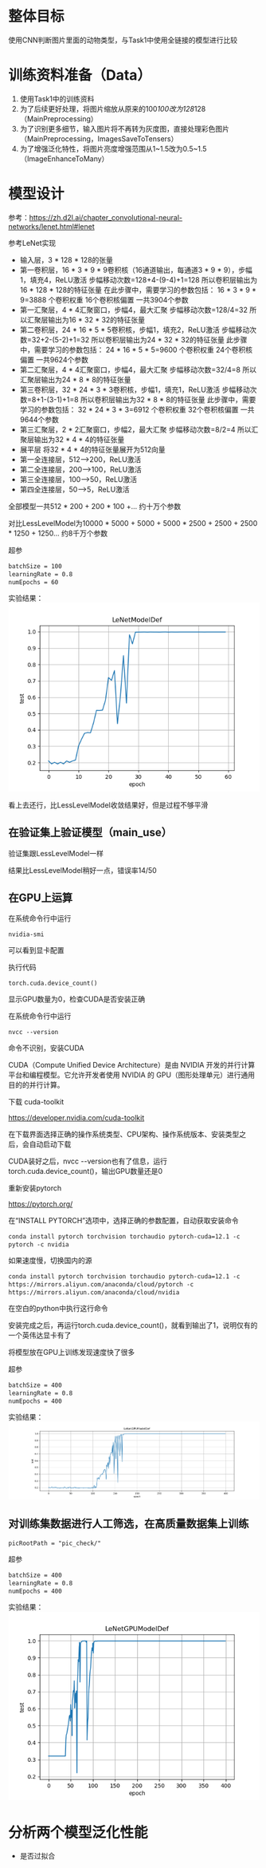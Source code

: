 # 整体目标

使用CNN判断图片里面的动物类型，与Task1中使用全链接的模型进行比较

# 训练资料准备（Data）

1. 使用Task1中的训练资料
2. 为了后续更好处理，将图片缩放从原来的100*100改为128*128（MainPreprocessing）
3. 为了识别更多细节，输入图片将不再转为灰度图，直接处理彩色图片（MainPreprocessing，ImagesSaveToTensers）
4. 为了增强泛化特性，将图片亮度增强范围从1~1.5改为0.5~1.5（ImageEnhanceToMany）

# 模型设计

参考：https://zh.d2l.ai/chapter_convolutional-neural-networks/lenet.html#lenet

参考LeNet实现

* 输入层，3 * 128 * 128的张量
* 第一卷积层，16 * 3 * 9 * 9卷积核（16通道输出，每通道3 * 9 * 9），步幅1，填充4，ReLU激活
  步幅移动次数=128+4-(9-4)+1=128
  所以卷积层输出为16 * 128 * 128的特征张量
  在此步骤中，需要学习的参数包括：
  16 * 3 * 9 * 9=3888 个卷积权重
  16个卷积核偏置
  一共3904个参数
* 第一汇聚层，4 * 4汇聚窗口，步幅4，最大汇聚
  步幅移动次数=128/4=32
  所以汇聚层输出为16 * 32 * 32的特征张量
* 第二卷积层，24 * 16 * 5 * 5卷积核，步幅1，填充2，ReLU激活
  步幅移动次数=32+2-(5-2)+1=32
  所以卷积层输出为24 * 32 * 32的特征张量
  此步骤中，需要学习的参数包括：
  24 * 16 * 5 * 5=9600 个卷积权重
  24个卷积核偏置
  一共9624个参数
* 第二汇聚层，4 * 4汇聚窗口，步幅4，最大汇聚
  步幅移动次数=32/4=8
  所以汇聚层输出为24 * 8 * 8的特征张量
* 第三卷积层，32 * 24 * 3 * 3卷积核，步幅1，填充1，ReLU激活
  步幅移动次数=8+1-(3-1)+1=8
  所以卷积层输出为32 * 8 * 8的特征张量
  此步骤中，需要学习的参数包括：
  32 * 24 * 3 * 3=6912 个卷积权重
  32个卷积核偏置
  一共9644个参数
* 第三汇聚层，2 * 2汇聚窗口，步幅2，最大汇聚
  步幅移动次数=8/2=4
  所以汇聚层输出为32 * 4 * 4的特征张量
* 展平层 将32 * 4 * 4的特征张量展开为512向量
* 第一全连接层，512-->200，ReLU激活
* 第二全连接层，200-->100，ReLU激活
* 第三全连接层，100-->50，ReLU激活
* 第四全连接层，50-->5，ReLU激活

全部模型一共512 * 200 + 200 * 100 +... 约十万个参数

对比LessLevelModel为10000 * 5000 + 5000 + 5000 * 2500 + 2500 + 2500 * 1250 + 1250... 约8千万个参数

超参
~~~
batchSize = 100
learningRate = 0.8
numEpochs = 60
~~~

实验结果：
![LeNetModelDef.png](OptRecords%2FLeNetModelDef.png)

看上去还行，比LessLevelModel收敛结果好，但是过程不够平滑

## 在验证集上验证模型（main_use）

验证集跟LessLevelModel一样

结果比LessLevelModel稍好一点，错误率14/50

## 在GPU上运算

在系统命令行中运行

~~~
nvidia-smi
~~~

可以看到显卡配置

执行代码

~~~
torch.cuda.device_count()
~~~

显示GPU数量为0，检查CUDA是否安装正确

在系统命令行中运行
~~~
nvcc --version
~~~

命令不识别，安装CUDA

CUDA（Compute Unified Device Architecture）是由 NVIDIA 开发的并行计算平台和编程模型。它允许开发者使用 NVIDIA 的 GPU（图形处理单元）进行通用目的的并行计算。

下载 cuda-toolkit

https://developer.nvidia.com/cuda-toolkit

在下载界面选择正确的操作系统类型、CPU架构、操作系统版本、安装类型之后，会自动启动下载

CUDA装好之后，nvcc --version也有了信息，运行torch.cuda.device_count()，输出GPU数量还是0

重新安装pytorch

https://pytorch.org/

在“INSTALL PYTORCH”选项中，选择正确的参数配置，自动获取安装命令

~~~
conda install pytorch torchvision torchaudio pytorch-cuda=12.1 -c pytorch -c nvidia
~~~

如果速度慢，切换国内的源

~~~
conda install pytorch torchvision torchaudio pytorch-cuda=12.1 -c https://mirrors.aliyun.com/anaconda/cloud/pytorch -c https://mirrors.aliyun.com/anaconda/cloud/nvidia
~~~

在空白的python中执行这行命令

安装完成之后，再运行torch.cuda.device_count()，就看到输出了1，说明仅有的一个英伟达显卡有了

将模型放在GPU上训练发现速度快了很多

超参
~~~
batchSize = 400
learningRate = 0.8
numEpochs = 400
~~~

实验结果：
![LeNetGPUModelDef.png](OptRecords%2FLeNetGPUModelDef.png)


## 对训练集数据进行人工筛选，在高质量数据集上训练

~~~
picRootPath = "pic_check/"
~~~

超参
~~~
batchSize = 400
learningRate = 0.8
numEpochs = 400
~~~

实验结果：
![LeNetGPUModelDef-PicCheck.png](OptRecords%2FLeNetGPUModelDef-PicCheck.png)


# 分析两个模型泛化性能

* 是否过拟合

